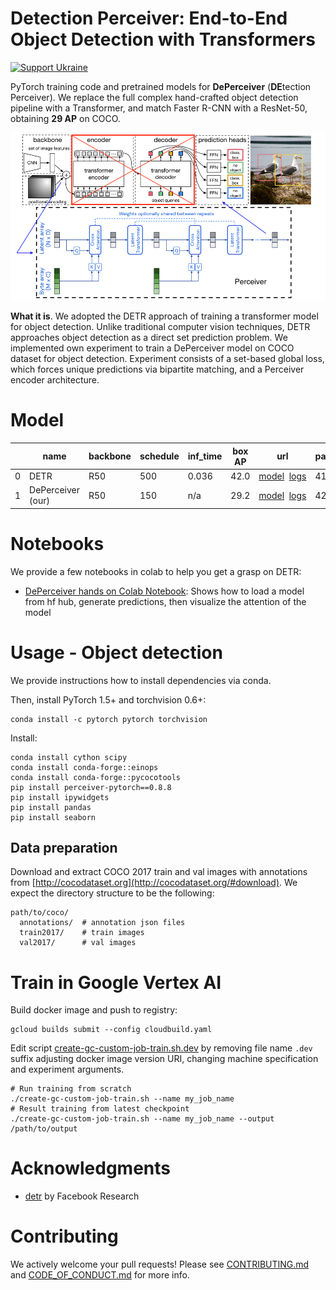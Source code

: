 **Detection Perceiver**: End-to-End Object Detection with Transformers
========

[![Support Ukraine](https://img.shields.io/badge/Support-Ukraine-FFD500?style=flat&labelColor=005BBB)](https://opensource.fb.com/support-ukraine)

PyTorch training code and pretrained models for **DePerceiver** (**DE**tection Perceiver).
We replace the full complex hand-crafted object detection pipeline with a Transformer, and match Faster R-CNN with a ResNet-50, 
obtaining **29 AP** on COCO.

![de_perceiver](de_perceiver_r50/de_perceiver.png)

**What it is**. We adopted the DETR approach of training a transformer model for object detection. Unlike traditional computer vision techniques, DETR approaches object detection as a direct set prediction problem. 
We implemented own experiment to train a DePerceiver model on COCO dataset for object detection. 
Experiment consists of a set-based global loss, which forces unique predictions via bipartite matching, and a Perceiver encoder architecture.

# Model

|   | name              | backbone | schedule | inf_time | box AP | url                                                                                                                                                                                               | parameters |
|---|-------------------|----------|----------|----------|--------|---------------------------------------------------------------------------------------------------------------------------------------------------------------------------------------------------|------------|
| 0 | DETR              | R50      | 500      | 0.036    | 42.0   | [model](https://dl.fbaipublicfiles.com/detr/detr-r50-e632da11.pth)&nbsp;&nbsp;[logs](https://dl.fbaipublicfiles.com/detr/logs/detr-r50_log.txt)                                                   | 41M        |
| 1 | DePerceiver (our) | R50      | 150      | n/a      | 29.2   | [model](https://huggingface.co/Max-Ploter/DePerceiver)&nbsp;&nbsp;[logs](./de_perceiver_r50/log.txt)                                                                                              | 42M        |

# Notebooks

We provide a few notebooks in colab to help you get a grasp on DETR:
* [DePerceiver hands on Colab Notebook](notebooks/de_perceiver_hands_on.ipynb): Shows how to load a model from hf hub, generate predictions, then visualize the attention of the model


# Usage - Object detection
We provide instructions how to install dependencies via conda.

Then, install PyTorch 1.5+ and torchvision 0.6+:
```
conda install -c pytorch pytorch torchvision
```
Install:

```
conda install cython scipy
conda install conda-forge::einops
conda install conda-forge::pycocotools
pip install perceiver-pytorch==0.8.8
pip install ipywidgets
pip install pandas
pip install seaborn
```

## Data preparation

Download and extract COCO 2017 train and val images with annotations from
[http://cocodataset.org](http://cocodataset.org/#download).
We expect the directory structure to be the following:
```
path/to/coco/
  annotations/  # annotation json files
  train2017/    # train images
  val2017/      # val images
```

# Train in Google Vertex AI

Build docker image and push to registry:
```
gcloud builds submit --config cloudbuild.yaml
```

Edit script [create-gc-custom-job-train.sh.dev](create-gc-custom-job-train.sh.dev) by removing file name `.dev` 
suffix adjusting docker image version URI, changing machine specification and experiment arguments.

```
# Run training from scratch
./create-gc-custom-job-train.sh --name my_job_name
# Result training from latest checkpoint
./create-gc-custom-job-train.sh --name my_job_name --output /path/to/output
```

# Acknowledgments

* [detr](https://github.com/facebookresearch/detr) by Facebook Research

# Contributing
We actively welcome your pull requests! Please see [CONTRIBUTING.md](.github/CONTRIBUTING.md) and [CODE_OF_CONDUCT.md](.github/CODE_OF_CONDUCT.md) for more info.
